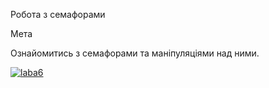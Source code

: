 Робота з семафорами

Мета 

Ознайомитись з семафорами та маніпуляціями над ними.

<a href="https://ibb.co/byOQBT"><img src="https://preview.ibb.co/nAgCrT/laba6.png" alt="laba6" border="0"></a>
